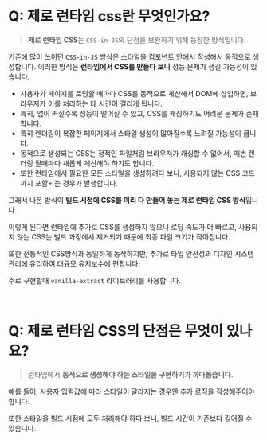 # Q: 제로 런타임 css란 무엇인가요?
> **제로 런타임 CSS**는 `CSS-in-JS`의 단점을 보완하기 위해 등장한 방식입니다.

기존에 많이 쓰이던 `CSS-in-JS` 방식은 스타일을 컴포넌트 안에서 작성해서 동적으로 생성합니다. 이러한 방식은 **런타임에서 CSS를 만들다 보니** 성능 문제가 생길 가능성이 있습니다.

- 사용자가 페이지를 로딩할 때마다 CSS를 동적으로 계산해서 DOM에 삽입하면, 브라우저가 이를 처리하는 데 시간이 걸리게 됩니다.
- 특히, 앱이 커질수록 성능이 떨어질 수 있고, CSS를 캐싱하기도 어려운 문제가 존재합니다. 
- 특히 렌더링이 복잡한 페이지에서 스타일 생성이 많아질수록 느려질 가능성이 큽니다.
- 동적으로 생성되는 CSS는 정적인 파일처럼 브라우저가 캐싱할 수 없어서, 매번 렌더링 될때마다 새롭게 계산해야 하기도 합니다.   
- 또한 런타임에서 필요한 모든 스타일을 생성하려다 보니, 사용되지 않는 CSS 코드까지 포함되는 경우가 발생합니다.

그래서 나온 방식이 **빌드 시점에 CSS를 미리 다 만들어 놓는 제로 런타임 CSS 방식**입니다. 

이렇게 된다면 런타임에 추가로 CSS를 생성하지 않으니 로딩 속도가 더 빠르고, 사용되지 않는 CSS는 빌드 과정에서 제거되기 때문에 최종 파일 크기가 작아집니다.

또한 전통적인 CSS방식과 동일하게 동작하지만, 추가로 타입 안전성과 디자인 시스템 관리에 유리하여 대규모 유지보수에 편합니다.

주로 구현할때 `vanilla-extract` 라이브러리를 사용합니다.

<br/>

# Q: 제로 런타임 CSS의 단점은 무엇이 있나요?
> 런타임에서 **동적으로 생성해야 하는 스타일을 구현하기가 까다롭습니다.**

예를 들어, 사용자 입력값에 따라 스타일이 달라지는 경우엔 추가 로직을 작성해주어야 합니다. 

또한 스타일을 빌드 시점에 모두 처리해야 하다 보니, 빌드 시간이 기존보다 길어질 수 있습니다.


